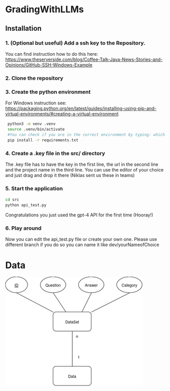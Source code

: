 # GradingWithLLMs
## Installation
### 1. (Optional but useful) Add a ssh key to the Repository. 
You can find instruction how to do this here: https://www.theserverside.com/blog/Coffee-Talk-Java-News-Stories-and-Opinions/GitHub-SSH-Windows-Example
### 2. Clone the repository

### 3. Create the python environment
For Windows instruction see: https://packaging.python.org/en/latest/guides/installing-using-pip-and-virtual-environments/#creating-a-virtual-environment
```bash
 python3 -m venv .venv
 source .venv/bin/activate
 #You can check if you are in the correct environment by typing: which python
 pip install -r requirements.txt
```
### 4. Create a .key file in the src/ directory
The .key file has to have the key in the first line, the url in the second line and the project name in the third line. You can use  the editor of your choice and just drag and drop it there
(Niklas sent us these in teams)
### 5. Start the application
```bash
cd src
python api_test.py
```
Congratulations you just used the gpt-4 API for the first time (Hooray!)

### 6. Play around
Now you can edit the api_test.py file or create your own one. Please use different branch if you do so you can name it like dev/yourNameofChoice

# Data

![Proposal how our data should look](Data_Diagram.drawio.png)
